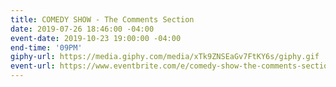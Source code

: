 ```yaml
---
title: COMEDY SHOW - The Comments Section
date: 2019-07-26 18:46:00 -04:00
event-date: 2019-10-23 19:00:00 -04:00
end-time: '09PM'
giphy-url: https://media.giphy.com/media/xTk9ZNSEaGv7FtKY6s/giphy.gif
event-url: https://www.eventbrite.com/e/comedy-show-the-comments-section-tickets-73904332849
---
```



